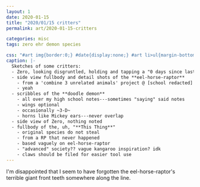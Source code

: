 ```yaml
---
layout: 1
date: 2020-01-15
title: "2020/01/15 critters"
permalink: art/2020-01-15-critters

categories: misc
tags: zero ehr demon species

css: "#art img{border:0;} #date{display:none;} #art li>ul{margin-bottom:0;}"
caption: |-
  Sketches of some critters:
  - Zero, looking disgruntled, holding and tapping a "0 days since last reminder of my existence" sign
  - side view fullbody and detail shots of the **eel-horse-raptor**
    - from a 'combine 3 unrelated animals' project @ [school redacted]
    - yeah
  - scribbles of the **doodle demon**
    - all over my high school notes---sometimes "saying" said notes
    - wings optional
    - occasionally ~3-D~
    - horns like Mickey ears---never overlap
  - side view of Zero, nothing noted
  - fullbody of the, uh, "**This Thing**"
    - original species do not steal
    - from a RP that never happened
    - based vaguely on eel-horse-raptor
    - "advanced" society?? vague kangaroo inspiration? idk
    - claws should be filed for easier tool use
---
```

I'm disappointed that I seem to have forgotten the eel-horse-raptor's terrible giant front teeth somewhere along the line.